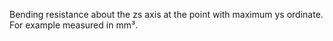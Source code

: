 Bending resistance about the zs axis at the point with maximum ys ordinate. For example measured in mm³.
